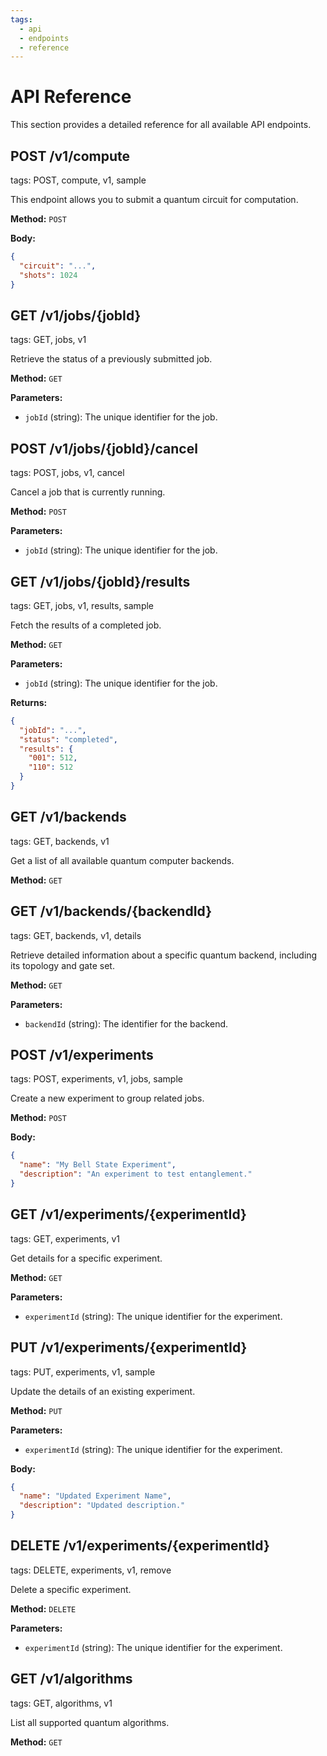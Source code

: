 ```yaml
---
tags:
  - api
  - endpoints
  - reference
---
```

# API Reference

This section provides a detailed reference for all available API endpoints.

## POST /v1/compute
tags: POST, compute, v1, sample

This endpoint allows you to submit a quantum circuit for computation.

**Method:** `POST`

**Body:**
```json
{
  "circuit": "...",
  "shots": 1024
}
```

## GET /v1/jobs/{jobId}
tags: GET, jobs, v1

Retrieve the status of a previously submitted job.

**Method:** `GET`

**Parameters:**
- `jobId` (string): The unique identifier for the job.

## POST /v1/jobs/{jobId}/cancel
tags: POST, jobs, v1, cancel

Cancel a job that is currently running.

**Method:** `POST`

**Parameters:**
- `jobId` (string): The unique identifier for the job.

## GET /v1/jobs/{jobId}/results
tags: GET, jobs, v1, results, sample

Fetch the results of a completed job.

**Method:** `GET`

**Parameters:**
- `jobId` (string): The unique identifier for the job.

**Returns:**
```json
{
  "jobId": "...",
  "status": "completed",
  "results": {
    "001": 512,
    "110": 512
  }
}
```

## GET /v1/backends
tags: GET, backends, v1

Get a list of all available quantum computer backends.

**Method:** `GET`

## GET /v1/backends/{backendId}
tags: GET, backends, v1, details

Retrieve detailed information about a specific quantum backend, including its topology and gate set.

**Method:** `GET`

**Parameters:**
- `backendId` (string): The identifier for the backend.

## POST /v1/experiments
tags: POST, experiments, v1, jobs, sample

Create a new experiment to group related jobs.

**Method:** `POST`

**Body:**
```json
{
  "name": "My Bell State Experiment",
  "description": "An experiment to test entanglement."
}
```

## GET /v1/experiments/{experimentId}
tags: GET, experiments, v1

Get details for a specific experiment.

**Method:** `GET`

**Parameters:**
- `experimentId` (string): The unique identifier for the experiment.

## PUT /v1/experiments/{experimentId}
tags: PUT, experiments, v1, sample

Update the details of an existing experiment.

**Method:** `PUT`

**Parameters:**
- `experimentId` (string): The unique identifier for the experiment.

**Body:**
```json
{
  "name": "Updated Experiment Name",
  "description": "Updated description."
}
```

## DELETE /v1/experiments/{experimentId}
tags: DELETE, experiments, v1, remove

Delete a specific experiment.

**Method:** `DELETE`

**Parameters:**
- `experimentId` (string): The unique identifier for the experiment.

## GET /v1/algorithms
tags: GET, algorithms, v1

List all supported quantum algorithms.

**Method:** `GET`
